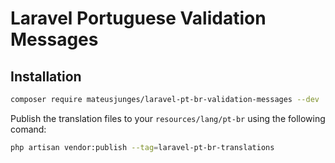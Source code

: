 # Laravel Portuguese Validation Messages

## Installation
```bash
composer require mateusjunges/laravel-pt-br-validation-messages --dev
```

Publish the translation files to your `resources/lang/pt-br` using the following comand:

```bash
php artisan vendor:publish --tag=laravel-pt-br-translations
```
